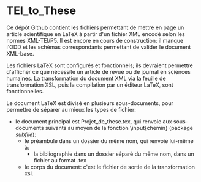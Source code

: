 # TEI_to_These

Ce dépôt Github contient les fichiers permettant de mettre en page un article scientifique en LaTeX à partir d'un fichier XML encodé selon les normes XML-TEI/P5. Il est encore en cours de construction: il manque l'ODD et les schémas correspondants permettant de valider le document XML-base. 

Les fichiers LaTeX sont configurés et fonctionnels; ils devraient permettre d'afficher ce que nécessite un article de revue ou de journal en sciences humaines. La transformation du document XML via la feuille de transformation XSL, puis la compilation par un éditeur LaTeX, sont fonctionnelles. 

Le document LaTeX est divisé en plusieurs sous-documents, pour permettre de séparer au mieux les types de fichier:
* le document principal est Projet_de_these.tex, qui renvoie aux sous-documents suivants au moyen de la fonction \input{chemin} (package *subfile*):
  * le préambule dans un dossier du même nom, qui renvoie lui-même à: 
    * la bibliographie dans un dossier séparé du même nom, dans un fichier au format .tex
  * le corps du document: c'est le fichier de sortie de la transformation xsl. 
